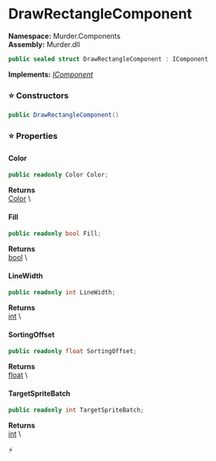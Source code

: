 # DrawRectangleComponent

**Namespace:** Murder.Components \
**Assembly:** Murder.dll

```csharp
public sealed struct DrawRectangleComponent : IComponent
```

**Implements:** _[IComponent](../../Bang/Components/IComponent.html)_

### ⭐ Constructors
```csharp
public DrawRectangleComponent()
```

### ⭐ Properties
#### Color
```csharp
public readonly Color Color;
```

**Returns** \
[Color](../../Murder/Core/Graphics/Color.html) \
#### Fill
```csharp
public readonly bool Fill;
```

**Returns** \
[bool](https://learn.microsoft.com/en-us/dotnet/api/System.Boolean?view=net-7.0) \
#### LineWidth
```csharp
public readonly int LineWidth;
```

**Returns** \
[int](https://learn.microsoft.com/en-us/dotnet/api/System.Int32?view=net-7.0) \
#### SortingOffset
```csharp
public readonly float SortingOffset;
```

**Returns** \
[float](https://learn.microsoft.com/en-us/dotnet/api/System.Single?view=net-7.0) \
#### TargetSpriteBatch
```csharp
public readonly int TargetSpriteBatch;
```

**Returns** \
[int](https://learn.microsoft.com/en-us/dotnet/api/System.Int32?view=net-7.0) \


⚡